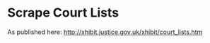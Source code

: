Scrape Court Lists
==================

As published here: http://xhibit.justice.gov.uk/xhibit/court_lists.htm
